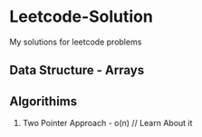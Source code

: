 # Leetcode-Solution #
My solutions for leetcode problems

## Data Structure - Arrays ##

##  Algorithims ##

1. Two Pointer Approach - o(n) // Learn About it




